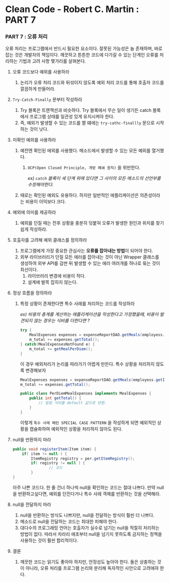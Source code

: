 # Clean Code - Robert C. Martin : PART 7

### PART 7 : 오류 처리

오류 처리는 프로그램에서 반드시 필요한 요소이다. 잘못된 가능성은 늘 존재하며, 바로 잡는 것은 개발자의 책임이다. 깨끗하고 튼튼한 코드에 다가갈 수 있는 단계인 오류를 처리하는 기법과 고려 사항 몇가리를 살펴본다.

1. 오류 코드보다 예외를 사용하라
    1. 논리가 오류 처리 코드와 뒤섞이지 않도록 예외 처리 코드를 통해 호출자 코드를 깔끔하게 만들어라. 
2. `Try-Catch-Finally` 문부터 작성하라
    1. Try 블록은 트랜잭션과 비슷하다. Try 블록에서 무슨 일이 생기든 catch 블록에서 프로그램 상태를 일관성 있게 유지시켜야 한다. 
    2. 즉, 예외가 발생할 수 있는 코드를 짤 떄에는 `try-cathc-finallly` 문으로 시작하는 것이 낫다.
3. 미확인 예외를 사용하라
    1. 예전엔 확인된 에외를 사용했다. 메소드에서 발생할 수 있는 모든 예외를 열거했다. 
        1. `OCP(Open Closed Principle, 개방 폐쇄 원칙)` 을 위반한다.

            *ex) `catch` 블록이 세 단계 위에 있다면 그 사이의 모든 메소드의 선언부를 수정해야한다.*

    2. 때로는 확인된 예외도 유용하다. 하지만 일반적인 애플리케이션은 의존성이라는 비용이 이익보다 크다.
4. 예외에 의미를 제공하라
    1. 예외를 던질 때는 전후 상황을 충분히 덧붙혀 오류가 발생한 원인과 위치를 찾기 쉽게 작성하라.
5. 호출자를 고려해 예외 클래스를 정의하라
    1. 프로그램에게 가장 중요한 관심사는 **오류를 잡아내는 방법**이 되어야 한다.
    2. 외부 라이브러리가 던질 모든 에러를 잡아내는 것이 아닌 Wrapper 클래스를 생성하여 외부 API를 감싼 뒤 발생할 수 있는 에러 여러개를 하나로 묶는 것이 최선이다.
        1. 라이브러리 변경에 비용이 적다.
        2. 설계에 발목 잡히지 않는다.
6. 정상 흐름을 정의하라
    1. 특정 상황이 존재한다면 특수 사례를 처리하는 코드를 작성하라

        *ex) 비용의 총계를 계산하는 애플리케이션을 작성한다고 가정했을때, 비용이 발견되지 않는 경우는 식비를 더한다면 ?*

        ```java
        try {
        	MealExpenses expenses = expenseReportDAO.getMeals(employess.getId());
        	m_total += expenses.getTotal();
        } catch(MealExpensesNotFound e) {
        	m_total += getMealPerDiem();
        }
        ```

        이 경우 예외처리가 논리를 따라가기 어렵게 만든다. 특수 상황을 처리하지 않도록 변경해보자

        ```java
        MealExpenses expenses = expenseReportDAO.getMeals(employess.getId());
        m_total += expenses.getTotal();

        public class PerDiemMealExpenses implements MealExpenses {
        	public int getTotal() {
        		// 일일 식비를 default 값으로 반환.
        	}
        }
        ```

        이렇게 `특수 사례 패턴 SPECIAL CASE PATTERN` 을 작성하게 되면 예외적인 상황을 캡슐화하여 예외적인 상황을 처리하지 않아도 된다.

7. null을 반환하지 마라

    ```java
    public void registerItem(Item item) {
    	if( item != null ) {
    		ItemRegistry registry = per.getItemRegistry();
    		if( registry != null ) {
    				// 코드
    		}
    }
    ```

    아주 나쁜 코드다. 한 줄 건너 하나씩 null을 확인하는 코드는 절대 나쁘다.
    만약 null을 반환하고싶다면, 예외를 던진다거나 특수 사례 객체를 반환하는 것을 선택해라.
8. null을 전달하지 마라
    1. null을 반환하는 방식도 나쁘지만, null을 전달하는 방식이 훨씬 더 나쁘다.
    2. 메소드로 null을 전달하는 코드는 최대한 피해야 한다.
    3. 대다수의 프로그래밍 언어는 호출자가 실수로 넘기는 null을 적절히 처리하는 방법이 없다. 따라서 차라리 애초부터 null을 넘기지 못하도록 금지하는 정책을 사용하는 것이 훨씬 합리적이다.

9. 결론
    1. 깨끗한 코드는 읽기도 좋아야 하지만, 안정성도 높아야 한다. 둘은 상충하는 것이 아니라, 오류 처리를 프로그램 논리와 분리해 독자적인 사안으로 고려애햐 한다.
